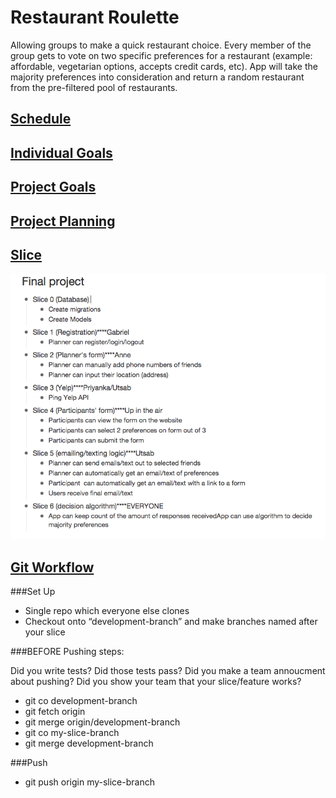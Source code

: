 # Restaurant Roulette
Allowing groups to make a quick restaurant choice. Every member of the group gets to vote on two specific preferences for a restaurant (example: affordable, vegetarian options, accepts credit cards, etc). App will take the majority preferences into consideration and return a random restaurant from the pre-filtered pool of restaurants.

## [Schedule](./project_guide/schedule.md)

## [Individual Goals](./project_guide/individual_goals.md)

## [Project Goals](./project_guide/project_mvp_nth.md)

## [Project Planning](./project_guide/planning.md)

## [Slice](https://workflowy.com/s/rtvlppbKxh)
![Slice](./project_guide/imgs/slices.png)

## [Git Workflow](https://gist.github.com/mikelikesbikes/ccbf4c7fd90e647138c6)
###Set Up

<ul>
  <li>Single repo which everyone else clones</li>
  <li>Checkout onto “development-branch” and make branches named after your slice</li>
</ul>

###BEFORE Pushing steps:
<p>
Did you write tests? Did those tests pass? Did you make a team annoucment about pushing? Did you show your team that your slice/feature works?
</p>
<ul>
  <li>git co development-branch</li>
  <li>git fetch origin</li>
  <li>git merge origin/development-branch</li>
  <li>git co my-slice-branch</li>
  <li>git merge development-branch</li>
</ul>

###Push
<ul>
  <li>git push origin my-slice-branch</li>
</ul>

